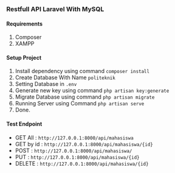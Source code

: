 ### Restfull API Laravel With MySQL

#### Requirements
1. Composer
2. XAMPP

#### Setup Project
1. Install dependency using command `composer install`
2. Create Database With Name `politeknik`
3. Setting Database in `.env`
4. Generate new key using command `php artisan key:generate`
5. Migrate Database using command `php artisan migrate`
6. Running Server using Command `php artisan serve`
7. Done.

#### Test Endpoint
- GET All   : `http://127.0.0.1:8000/api/mahasiswa`
- GET by id : `http://127.0.0.1:8000/api/mahasiswa/{id}`
- POST      : `http://127.0.0.1:8000/api/mahasiswa/`
- PUT       : `http://127.0.0.1:8000/api/mahasiswa/{id}`
- DELETE    : `http://127.0.0.1:8000/api/mahasiswa/{id}`
